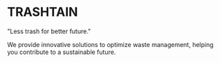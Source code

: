 # TRASHTAIN

"Less trash for better future."

We provide innovative solutions to optimize waste management, helping you contribute to a sustainable future.
